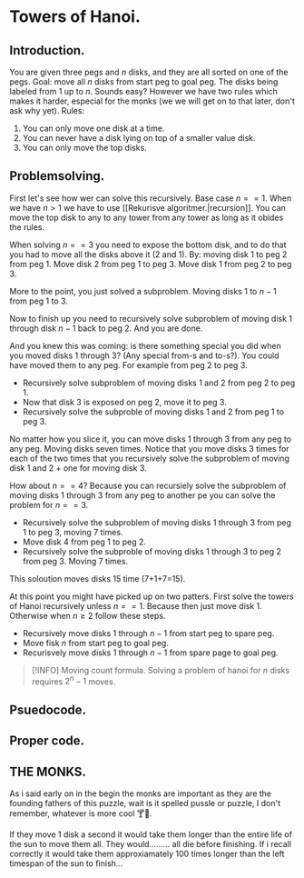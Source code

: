 # Towers of Hanoi.

## Introduction.
You are given three pegs and $n$ disks, and they are all sorted on one of the pegs. Goal: move all $n$ disks from start peg to goal peg. The disks being labeled from $1$ up to $n$.
Sounds easy? However we have two rules which makes it harder, especial for the monks (we we will get on to that later, don't ask why yet). 
Rules:
1. You can only move one disk at a time.
2. You can never have a disk lying on top of a smaller value disk. 
3. You can only move the top disks.


## Problemsolving.
First let's see how wer can solve this recursively. Base case $n==1$. When we have $n\gt1$ we have to use [[Rekurisve algoritmer.|recursion]]. You can move the top disk to any to any tower from any tower as long as it obides the rules.

When solving $n==3$ you need to expose the bottom disk, and to do that you had to move all the disks above it (2 and 1). By: moving disk 1  to peg 2 from peg 1. Move disk 2 from peg 1 to peg 3. Move disk 1 from peg 2 to peg 3. 

More to the point, you just solved a subproblem. Moving disks $1$ to $n-1$ from peg $1$ to $3$.

Now to finish up you need to recursively solve subproblem of moving disk $1$ through disk $n-1$ back to peg $2$. And you are done.

And you knew this was coming: is there something special you did when you moved disks $1$ through $3$? (Any special from-s and to-s?). You could have moved them to any peg. For example from peg 2 to peg 3.

* Recursively solve subproblem of moving disks 1 and 2 from peg 2 to peg 1.
* Now that disk 3 is exposed on peg 2, move it to peg 3.
* Recursively solve the subproble of moving disks 1 and 2 from peg 1 to peg 3. 

No matter how you slice it, you can move disks 1 through 3 from any peg to any peg. Moving disks seven times.
Notice that you move disks 3 times for each of the two times that you recursively solve the subproblem of moving disk 1 and 2 + one for moving disk 3.

How about $n==4$? Because you can recursiely solve the subproblem of moving disks 1 through 3 from any peg to another pe you can solve the problem for $n==3$. 
* Recursively solve the subproblem of moving disks 1 through 3 from peg 1 to peg 3, moving 7 times.
* Move disk 4 from peg 1 to peg 2.
* Recursively solve the subproble of moving disks 1 through 3 to peg 2 from peg 3. Moving 7 times.

This soloution moves disks 15 time (7+1+7=15).

At this point you might have picked up on two patters. First solve the towers of Hanoi recursively unless $n==1$. Because then just move disk 1. Otherwise when $n\ge2$ follow these steps.
* Recursively move disks 1 through $n-1$ from start peg to spare peg.
* Move fisk $n$ from start peg to goal peg.
* Recurisvely move disks 1 through $n-1$ from spare page to goal peg.


>[!INFO] Moving count formula.
>Solving a problem of hanoi for $n$ disks requires $2^n-1$ moves.

## Psuedocode.

## Proper code.


## THE MONKS.
As i said early on in the begin the monks are important as they are the founding fathers of this puzzle, wait is it spelled pussle or puzzle, I don't remember, whatever is more cool 🍸🎩. 

If they move 1 disk a second it would take them longer than the entire life of the sun to move them all. They would……… all die before finishing. If i recall correctly it would take them approxiamately $100$ times longer than the left timespan of the sun to finish…

